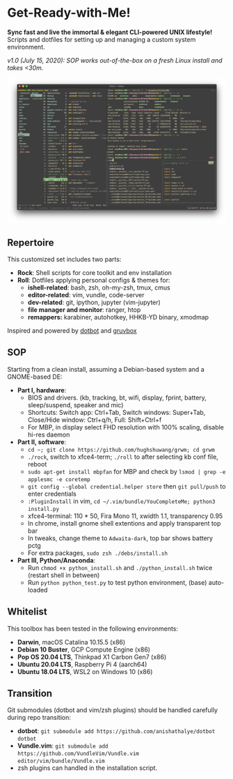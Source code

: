 # Get-Ready-with-Me!

**Sync fast and live the immortal \& elegant CLI-powered UNIX lifestyle!**  
Scripts and dotfiles for setting up and managing a custom system environment.  

*v1.0 (July 15, 2020): SOP works out-of-the-box on a fresh Linux install and takes <30m.*


![screenshot](./assets/screenshot.png)


## Repertoire

This customized set includes two parts: 
- **Rock**: Shell scripts for core toolkit and env installation
- **Roll**: Dotfiles applying personal configs \& themes for:
  - **ishell-related**: bash, zsh, oh-my-zsh, tmux, cmus 
  - **editor-related**: vim, vundle, code-server 
  - **dev-related**: git, ipython, jupyter (vim-jupyter) 
  - **file manager and monitor**: ranger, htop 
  - **remappers:** karabiner, autohotkey, HHKB-YD binary, xmodmap

Inspired and powered by [dotbot](https://github.com/anishathalye/dotbot) and [gruvbox](https://github.com/morhetz/gruvbox)


## SOP

Starting from a clean install, assuming a Debian-based system and a GNOME-based DE:
- **Part I, hardware**:
  - BIOS and drivers. (kb, tracking, bt, wifi, display, fprint, battery, sleep/suspend, speaker and mic) 
  - Shortcuts: Switch app: Ctrl+Tab, Switch windows: Super+Tab, Close/Hide window: Ctrl+q/h, Full: Shift+Ctrl+f
  - For MBP, in display select FHD resolution with 100% scaling, disable hi-res daemon
- **Part II, software**:
  - `cd ~; git clone https://github.com/hughshuwang/grwm; cd grwm` 
  - `./rock`, switch to xfce4-term; `./roll` to after selecting kb conf file, reboot
  - `sudo apt-get install mbpfan` for MBP and check by `lsmod | grep -e applesmc -e coretemp`
  - `git config --global credential.helper store` then `git pull/push` to enter credentials
  - `:PluginInstall` in vim, `cd ~/.vim/bundle/YouCompleteMe; python3 install.py`
  - xfce4-terminal: 110 * 50, Fira Mono 11, xwidth 1.1, transparency 0.95
  - In chrome, install gnome shell extentions and apply transparent top bar 
  - In tweaks, change theme to `Adwaita-dark`, top bar shows battery pctg
  - For extra packages, `sudo zsh ./debs/install.sh`
- **Part III, Python/Anaconda**:
  - Run `chmod +x python_install.sh` and `./python_install.sh` twice (restart shell in between)
  - Run `python python_test.py` to test python environment, (base) auto-loaded


## Whitelist

This toolbox has been tested in the following environments:
- **Darwin**, macOS Catalina 10.15.5 (x86)
- **Debian 10 Buster**, GCP Compute Engine (x86)
- **Pop OS 20.04 LTS**, Thinkpad X1 Carbon Gen7 (x86)
- **Ubuntu 20.04 LTS**, Raspberry Pi 4 (aarch64)
- **Ubuntu 18.04 LTS**, WSL2 on Windows 10 (x86)


## Transition

Git submodules (dotbot and vim/zsh plugins) should be handled carefully during repo transition:
- **dotbot**: `git submodule add https://github.com/anishathalye/dotbot dotbot`
- **Vundle.vim**: `git submodule add https://github.com/VundleVim/Vundle.vim editor/vim/bundle/Vundle.vim`
- zsh plugins can handled in the installation script.
